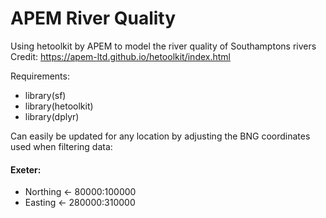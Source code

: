 # APEM River Quality
 Using hetoolkit by APEM to model the river quality of Southamptons rivers
 Credit: https://apem-ltd.github.io/hetoolkit/index.html

 Requirements:
- library(sf)
- library(hetoolkit)
- library(dplyr)
 
 Can easily be updated for any location by adjusting the BNG coordinates used when filtering data: <br/>
#### Exeter: <br/>
- Northing <- 80000:100000 <br/>
- Easting <- 280000:310000 <br/>
